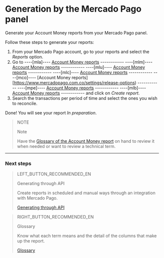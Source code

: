 
# Generation by the Mercado Pago panel

Generate your Account Money reports from your Mercado Pago panel.


Follow these steps to generate your reports:

1. From your Mercado Pago account, go to your reports and select the *Reports* option.
1. Go to ----[mla]---- [Account Money reports](https://www.mercadopago.com.ar/settings/release-options) ------------ ----[mlm]---- [Account Money reports](https://www.mercadopago.com.mlm/settings/release-options) ------------ ----[mlu]---- [Account Money reports](https://www.mercadopago.com.uy/settings/release-options) ------------ ----[mlc]---- [Account Money reports](https://www.mercadopago.com.cl/settings/release-options) ------------ ----[mco]---- [Account Money reports][https://www.mercadopago.com.co/settings/release-options) ------------ ----[mpe]---- [Account Money reports](https://www.mercadopago.com.pe/settings/release-options) ------------ ----[mlb]---- [Account Money reports](https://www.mercadopago.com.br/settings/release-options) ------------ and click on *Create report*.
1. Search the transactions per period of time and select the ones you wish to reconcile. 

Done! You will see your report *In preparation*.

> NOTE
>
> Note
>
> Have the [Glossary of the Account Money report](https://www.mercadopago[FAKER][URL][DOMAIN]/developers/en/guides/additional-content/reports/account-money/glossary) on hand to review it when needed or want to review a technical term.

<hr/>

### Next steps

> LEFT_BUTTON_RECOMMENDED_EN
>
> Generating through API
>
> Create reports in scheduled and manual ways through an integration with Mercado Pago.
>
> [Generating through API](https://www.mercadopago[FAKER][URL][DOMAIN]/developers/en/guides/additional-content/reports/account-money/api)

> RIGHT_BUTTON_RECOMMENDED_EN
>
> Glossary
>
> Know what each term means and the detail of the columns that make up the report.
>
> [Glossary](https://www.mercadopago[FAKER][URL][DOMAIN]/developers/en/guides/additional-content/reports/account-money/glossary)